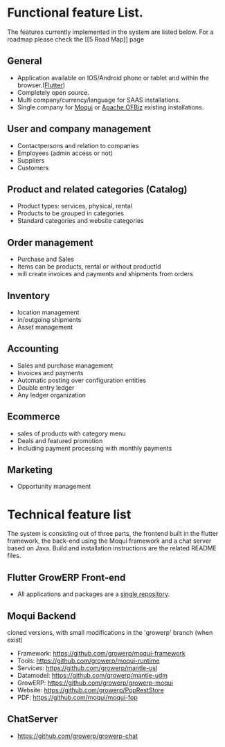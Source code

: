 # Functional feature List.

The features currently implemented in the system are listed below. For a roadmap please check the  [[5 Road Map]] page

## General
* Application available on IOS/Android phone or tablet and within the browser.([Flutter](https://flutter.dev))
* Completely open source.
* Multi company/currency/language for SAAS installations.
* Single company for [Moqui](https://moqui.org) or [Apache OFBiz](https://ofbiz.apache.org) existing installations.
## User and company management
* Contactpersons and relation to companies
* Employees (admin access or not)
* Suppliers
* Customers
## Product and related categories (Catalog)
* Product types: services, physical, rental
* Products to be grouped in categories
* Standard categories and website categories
## Order management
 * Purchase and Sales
 * Items can be products, rental or without productId
 * will create invoices and payments and shipments from orders
## Inventory
* location management
* in/outgoing shipments
* Asset management
## Accounting
* Sales and purchase management
* Invoices and payments
* Automatic posting over configuration entities
* Double entry ledger
* Any ledger organization
## Ecommerce
* sales of products with category menu
* Deals and featured promotion
* Including payment processing with monthly payments
## Marketing
* Opportunity management

# Technical feature list

The system is consisting out of three parts, the frontend built in the flutter framework, the back-end using the Moqui framework and a chat server based on Java. Build and installation instructions are the related README files.

## Flutter GrowERP Front-end
* All applications and packages are a [single repository](https://github.com/growerp/growerp).

## Moqui Backend
cloned versions, with small modifications in the 'growerp' branch (when exist)
* Framework: https://github.com/growerp/moqui-framework
* Tools: https://github.com/growerp/moqui-runtime
* Services: https://github.com/growerp/mantle-usl
* Datamodel: https://github.com/growerp/mantle-udm
* GrowERP: https://github.com/growerp/growerp-moqui
* Website: https://github.com/growerp/PopRestStore
* PDF: https://github.com/moqui/moqui-fop

## ChatServer
* https://github.com/growerp/growerp-chat

